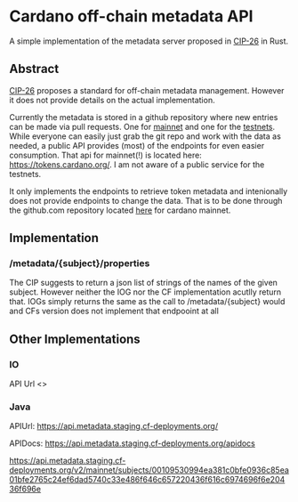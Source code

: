 # Cardano off-chain metadata API

A simple implementation of the metadata server proposed in
[CIP-26](https://cips.cardano.org/cips/cip26/#recommendationsformetadataservers) in Rust.

## Abstract

[CIP-26](https://cips.cardano.org/cips/cip26/) proposes a standard for off-chain
metadata management. However it does not provide details on the actual implementation.

Currently the metadata is stored in a github repository where new entries can be
made via pull requests. One for [mainnet](https://github.com/cardano-foundation/cardano-token-registry) and one for the [testnets](https://github.com/input-output-hk/metadata-registry-testnet). While everyone can easily just grab the git repo
and work with the data as needed, a public API provides (most) of the endpoints
for even easier consumption. That api for mainnet(!) is located here: <https://tokens.cardano.org/>.
I am not aware of a public service for the testnets.

It only implements the endpoints to retrieve token metadata and
intenionally does not provide endpoints to change the data. That is to be done
through the github.com repository located [here](https://github.com/cardano-foundation/cardano-token-registry)
for cardano mainnet.

## Implementation


### /metadata/{subject}/properties

The CIP suggests to return a json list of strings of the names of the given
subject. However neither the IOG nor the CF implementation acutlly return
that. IOGs simply returns the same as the call to /metadata/{subject} would
and CFs version does not implement that endpooint at all

## Other Implementations

### IO

API Url <>

### Java

APIUrl:  <https://api.metadata.staging.cf-deployments.org/>

APIDocs: <https://api.metadata.staging.cf-deployments.org/apidocs>

<https://api.metadata.staging.cf-deployments.org/v2/mainnet/subjects/00109530994ea381c0bfe0936c85ea01bfe2765c24ef6dad5740c33e486f646c657220436f616c6974696f6e20436f696e>

